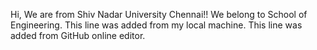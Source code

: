 Hi, We are from Shiv Nadar University Chennai!!
We belong to School of Engineering.
This line was added from my local machine.
This line was added from GitHub online editor.
